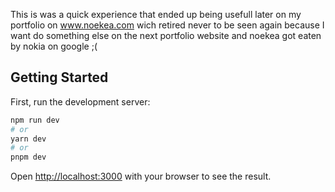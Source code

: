This is was a quick experience that ended up being usefull later on my portfolio on www.noekea.com wich retired never to be seen again because I want do something else on the next portfolio website and noekea got eaten by nokia on google ;(

## Getting Started

First, run the development server:

```bash
npm run dev
# or
yarn dev
# or
pnpm dev
```

Open [http://localhost:3000](http://localhost:3000) with your browser to see the result.
